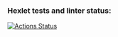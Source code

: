### Hexlet tests and linter status:
[![Actions Status](https://github.com/malklop/backend-project-44/actions/workflows/hexlet-check.yml/badge.svg)](https://github.com/malklop/backend-project-44/actions)